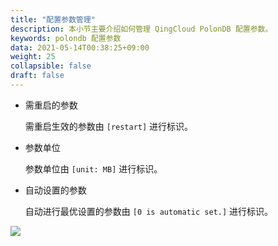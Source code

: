 ```yaml
---
title: "配置参数管理"
description: 本小节主要介绍如何管理 QingCloud PolonDB 配置参数。 
keywords: polondb 配置参数
data: 2021-05-14T00:38:25+09:00
weight: 25
collapsible: false
draft: false
---
```



* 需重启的参数

  需重启生效的参数由 `[restart]` 进行标识。

* 参数单位

  参数单位由 `[unit: MB]` 进行标识。

* 自动设置的参数

  自动进行最优设置的参数由 `[0 is automatic set.]` 进行标识。

![](../../_images/image-XiuGaiCanShu.png)
